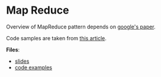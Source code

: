 # Map Reduce

Overview of MapReduce pattern depends on [google's paper](https://static.googleusercontent.com/media/research.google.com/en//archive/mapreduce-osdi04.pdf).

Code samples are taken from [this article](https://towardsdatascience.com/a-beginners-introduction-into-mapreduce-2c912bb5e6ac).

**Files**:
- [slides](slides.pdf)
- [code examples](scripts/)
